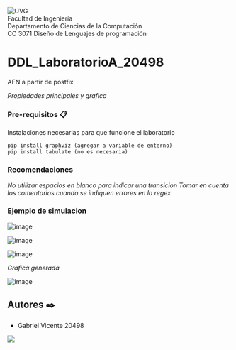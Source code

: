 
![UVG](https://res.cloudinary.com/webuvg/image/upload/f_auto/v1551291412/WEB/institucional/logouvg.png) <br>
Facultad de Ingeniería <br>
Departamento de Ciencias de la Computación <br>
CC 3071 Diseño de Lenguajes de programación <br>


# DDL_LaboratorioA_20498
AFN a partir de postfix

_Propiedades principales y grafica_

### Pre-requisitos 📋

Instalaciones necesarias para que funcione el laboratorio

```
pip install graphviz (agregar a variable de enterno)
pip install tabulate (no es necesaria)
```

### Recomendaciones

_No utilizar espacios en blanco para indicar una transicion_
_Tomar en cuenta los comentarios cuando se indiquen errores en la regex_

### Ejemplo de simulacion

![image](https://user-images.githubusercontent.com/60375344/221440504-ed5033a7-0af0-4170-826c-7a259bc5c473.png)

![image](https://user-images.githubusercontent.com/60375344/221440527-68f4cd9c-c6f7-4742-ae6e-0a4d86c05e42.png)

![image](https://user-images.githubusercontent.com/60375344/221440539-f27d9e25-17bb-42a8-8d8b-5798c80f0863.png)

_Grafica generada_

![image](https://user-images.githubusercontent.com/60375344/221440552-fd55f86d-97ea-44c9-8b55-2c8c05c1f93a.png)


## Autores ✒️

- Gabriel Vicente 20498

<a href="https://github.com/GabrielVicente-GT/DDL_LaboratorioA_20498/graphs/contributors">
  <img src="https://contrib.rocks/image?repo=GabrielVicente-GT/DDL_LaboratorioA_20498" />
</a>
